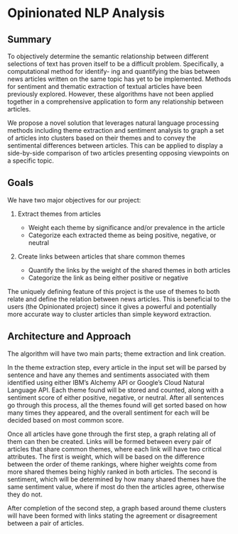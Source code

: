 # Opinionated NLP Analysis

## Summary ##

To objectively determine the semantic relationship between different selections of text has
proven itself to be a difficult problem. Specifically, a computational method for identify-
ing and quantifying the bias between news articles written on the same topic has yet to
be implemented. Methods for sentiment and thematic extraction of textual articles have
been previously explored. However, these algorithms have not been applied together in a
comprehensive application to form any relationship between articles.

We propose a novel solution that leverages natural language processing methods including
theme extraction and sentiment analysis to graph a set of articles into clusters based on their
themes and to convey the sentimental differences between articles. This can be applied to
display a side-by-side comparison of two articles presenting opposing viewpoints on a specific
topic.

## Goals ##

We have two major objectives for our project:

1. Extract themes from articles
	* Weight each theme by significance and/or prevalence in the article
	* Categorize each extracted theme as being positive, negative, or neutral

2. Create links between articles that share common themes
	* Quantify the links by the weight of the shared themes in both articles
	* Categorize the link as being either positive or negative

The uniquely defining feature of this project is the use of themes to both relate and define
the relation between news articles. This is beneficial to the users (the Opinionated project)
since it gives a powerful and potentially more accurate way to cluster articles than simple
keyword extraction.

## Architecture and Approach ##

The algorithm will have two main parts; theme extraction and link creation.

In the theme extraction step, every article in the input set will be parsed by sentence and
have any themes and sentiments associated with them identified using either IBM’s Alchemy
API or Google’s Cloud Natural Language API. Each theme found will be stored and counted,
along with a sentiment score of either positive, negative, or neutral. After all sentences go
through this process, all the themes found will get sorted based on how many times they
appeared, and the overall sentiment for each will be decided based on most common score.
	
Once all articles have gone through the first step, a graph relating all of them can then
be created. Links will be formed between every pair of articles that share common themes,
where each link will have two critical attributes. The first is weight, which will be based on
the difference between the order of theme rankings, where higher weights come from more
shared themes being highly ranked in both articles. The second is sentiment, which will be
determined by how many shared themes have the same sentiment value, where if most do
then the articles agree, otherwise they do not.
	
After completion of the second step, a graph based around theme clusters will have been
formed with links stating the agreement or disagreement between a pair of articles.
